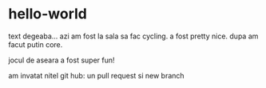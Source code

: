 # hello-world
text degeaba...
azi am fost la sala sa fac cycling. a fost pretty nice. 
dupa am facut putin core.

jocul de aseara a fost super fun!

am invatat nitel git hub: un pull request si new branch
